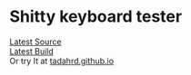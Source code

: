 # Shitty keyboard tester

<a href="https://github.com/tadaHrd/Shitty-keyboard-tester/tree/1.0.0.0">Latest Source</a> </br>
<a href="https://github.com/tadaHrd/Shitty-keyboard-tester/tree/Builds/1.0.0.0">Latest Build</a> </br>
Or try It at <a href="https://tadahrd.github.io/" target="_blank">tadahrd.github.io</a>
